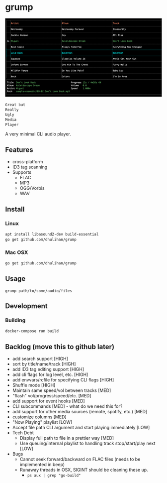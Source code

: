 # grump

![](screenshot.png)

```
Great but
Really
Ugly
Media
Player
```

A very minimal CLI audio player.

## Features

* cross-platform
* ID3 tag scanning
* Supports
	* FLAC
	* MP3
	* OGG/Vorbis
	* WAV

## Install

### Linux

```sh
apt install libasound2-dev build-essential
go get github.com/dhulihan/grump
```

### Mac OSX

```sh
go get github.com/dhulihan/grump
```

## Usage

```
grump path/to/some/audio/files
```

## Development

### Building

```sh
docker-compose run build
```

## Backlog (move this to github later)

* add search support [HIGH]
* sort by title/name/track [HIGH]
* add ID3 tag editing support [HIGH]
* add cli flags for log level, etc. [HIGH]
* add envvars/rcfile for specifying CLI flags [HIGH]
* Shuffle mode [HIGH]
* Maintain same speed/vol between tracks [MED]
* "flash" vol/progress/speed/etc. [MED]
* add support for event hooks [MED]
* CLI subcommands [MED] - what do we need this for?
* add support for other media sources (remote, spotify, etc.) [MED]
* customize columns [MED]
* "Now Playing" playlist [LOW]
* Accept file path CLI argument and start playing immediately [LOW]
* Tech Debt
	* Display full path to file in a prettier way [MED]
	* Use queuing/internal playlist to handling track stop/start/play next [LOW]
* Bugs
	* Cannot seek forward/backward on FLAC files (needs to be implemented in beep)
	* Runaway threads in OSX, SIGINT should be cleaning these up.
		* `ps aux | grep "go-build"`
